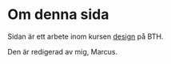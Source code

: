 Om denna sida
==============================================

Sidan är ett arbete inom kursen [design](http://dbwebb.se/design) på BTH.

Den är redigerad av mig, Marcus. 
